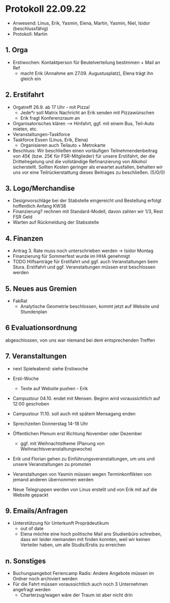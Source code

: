 ---
---

# Protokoll 22.09.22

* Anwesend: Linus, Erik, Yasmin, Elena, Martin, Yasmin, Niel, Isidor (beschlussfähig)
* Protokoll: Martin


## 1. Orga

* Erstiwochen: Kontaktperson für Beutelverteilung bestimmen + Mail an Ref
  * macht Erik (Annahme am 27.09. Augustusplatz), Elena trägt ihn gleich ein

## 2. Erstifahrt

* Orgatreff 26.9. ab 17 Uhr - mit Pizza!
  * Jede*r soll Matrix Nachricht an Erik senden mit Pizzawünschen
  * Erik fragt Konferenzraum an
* Organisatorisches klären
  --> Hinfahrt, ggf. mit einem Bus, Teil-Auto mieten, etc.
* Veranstaltungen-Taskforce
* Taskforce Essen (Linus, Erik, Elena)
  * Organisieren auch Teilauto + Metrokarte
* Beschluss: Wir beschließen einen vorläufigen Teilnehmendenbeitrag von 45€ (bzw. 25€ für FSR-Mitglieder) für unsere Erstifahrt, der die Drittelregelung und die vollständige Refinanzierung von Alkohol sicherstellt. Sollten Kosten geringer als erwartet ausfallen, behalten wir uns vor eine Teilrückerstattung dieses Beitrages zu beschließen. (5/0/0)


## 3. Logo/Merchandise
* Designvorschläge bei der Stabstelle eingereicht und Bestellung
erfolgt hoffentlich Anfang KW38
* Finanzierung? rechnen mit Standard-Modell, davon zahlen wir 1/3, Rest FSR Geld
* Warten auf Rückmeldung der Stabsstelle


## 4. Finanzen
* Antrag 3. Rate muss noch unterschrieben werden -> Isidor Montag
* Finanzierung für Sommerfest wurde im HHA genehmigt
* TODO Hilfsanträge für Erstifahrt und ggf. auch Veranstaltungen beim
Stura. Erstifahrt und ggf. Veranstaltungen müssen erst beschlossen
werden

## 5. Neues aus Gremien
* FakRat
  * Analytische Geometrie beschlossen, kommt jetzt auf Website und Stundenplan

## 6 Evaluationsordnung
abgeschlossen, von uns war niemand bei dem entsprechenden Treffen

## 7. Veranstaltungen
* next Spieleabend: siehe Erstiwoche
* Ersti-Woche
  * Texte auf Website pushen - Erik

* Campustour 04.10. endet mit Mensen. Beginn wird voraussichtlich auf
12:00 geschoben
* Campustour 11.10. soll auch mit spätem Mensagang enden
* Sprechzeiten Donnerstag 14-18 Uhr
* Öffentlichen Plenum erst Richtung November oder Dezember
  * ggf. mit Weihnachtstheme (Planung von
Weihnachtsveranstaltungswoche)
* Erik und Florian gehen zu Einführungsveranstaltungen, um uns und
unsere Veranstaltungen zu promoten
* Veranstaltungen von Yasmin müssen wegen Terminkonflikten von jemand
anderen übernommen werden
* Neue Telegruppen werden von Linus erstellt und von Erik mit auf die
Website gepackt

## 9. Emails/Anfragen
* Unterstützung für Unterkunft Proprädeutikum
  * out of date
  * Elena möchte eine hoch politische Mail ans Studienbüro schreiben,
dass wir leider niemanden mit finden konnten, weil wir keinen Verteiler
haben, um alle Studis/Erstis zu erreichen
 
## n. Sonstiges
* Buchungsangebot Feriencamp Radis: Andere Angebote müssen im Ordner
noch archiviert werden
* Für die Fahrt müssen voraussichtlich auch noch 3 Unternehmen
angefragt werden
  * Charterzug/wagen wäre der Traum ist aber nicht drin
